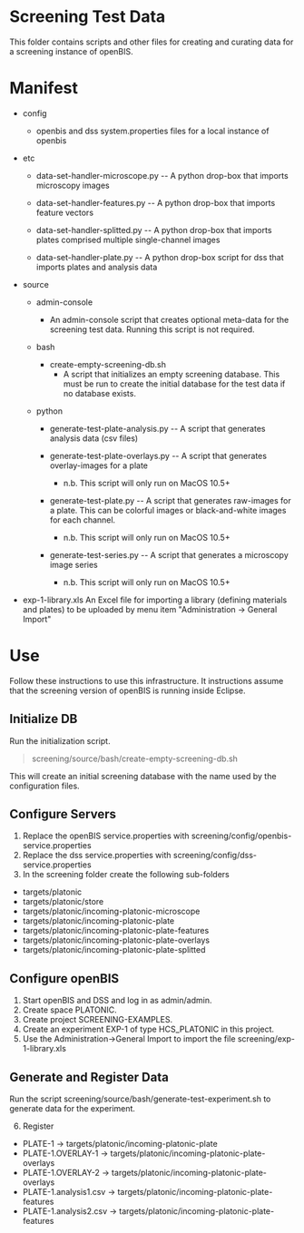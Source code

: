 Screening Test Data
===================

This folder contains scripts and other files for creating and curating data for a screening instance of openBIS.

Manifest
========

* config 
 	* openbis and dss system.properties files for a local instance of openbis

* etc 
	* data-set-handler-microscope.py -- A python drop-box that imports microscopy images

	* data-set-handler-features.py -- A python drop-box that imports feature vectors

	* data-set-handler-splitted.py -- A python drop-box that imports plates comprised multiple single-channel images

	* data-set-handler-plate.py -- A python drop-box script for dss that imports plates and analysis data

* source
	* admin-console
		* An admin-console script that creates optional meta-data for the screening test data. 
		  Running this script is not required.

	* bash
		* create-empty-screening-db.sh
			* A script that initializes an empty screening database. This must be run to create the initial 
			  database for the test data if no database exists.
			
	* python
		* generate-test-plate-analysis.py -- A script that generates analysis data (csv files)

		* generate-test-plate-overlays.py -- A script that generates overlay-images for a plate
			* n.b. This script will only run on MacOS 10.5+			

		* generate-test-plate.py -- A script that generates raw-images for a plate. This can be
		  colorful images or black-and-white images for each channel.
			* n.b. This script will only run on MacOS 10.5+

		* generate-test-series.py -- A script that generates a microscopy image series
			* n.b. This script will only run on MacOS 10.5+	
			
			
* exp-1-library.xls
  An Excel file for importing a library (defining materials and plates) to be uploaded by
  menu item "Administration -> General Import"	

Use
===

Follow these instructions to use this infrastructure. It instructions assume that 
the screening version of openBIS is running inside Eclipse.

Initialize DB
-------------

Run the initialization script.

> screening/source/bash/create-empty-screening-db.sh

This will create an initial screening database with the name used by the configuration files.

Configure Servers
-----------------

1. Replace the openBIS service.properties with screening/config/openbis-service.properties
2. Replace the dss service.properties with screening/config/dss-service.properties
3. In the screening folder create the following sub-folders 
* targets/platonic
* targets/platonic/store
* targets/platonic/incoming-platonic-microscope
* targets/platonic/incoming-platonic-plate
* targets/platonic/incoming-platonic-plate-features
* targets/platonic/incoming-platonic-plate-overlays
* targets/platonic/incoming-platonic-plate-splitted

Configure openBIS
-----------------

1. Start openBIS and DSS and log in as admin/admin.
2. Create space PLATONIC.
3. Create project SCREENING-EXAMPLES.
3. Create an experiment EXP-1 of type HCS_PLATONIC in this project.
4. Use the Administration->General Import to import the file screening/exp-1-library.xls

Generate and Register Data
--------------------------

Run the script screening/source/bash/generate-test-experiment.sh to generate data for the experiment.

6. Register

* PLATE-1 -> targets/platonic/incoming-platonic-plate
* PLATE-1.OVERLAY-1 -> targets/platonic/incoming-platonic-plate-overlays
* PLATE-1.OVERLAY-2 -> targets/platonic/incoming-platonic-plate-overlays
* PLATE-1.analysis1.csv -> targets/platonic/incoming-platonic-plate-features
* PLATE-1.analysis2.csv -> targets/platonic/incoming-platonic-plate-features
